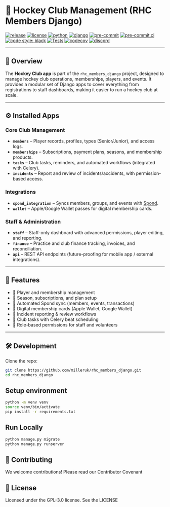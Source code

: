 # 🏑 Hockey Club Management (RHC Members Django)

[![release](https://img.shields.io/github/v/release/milleruk/rhc_members_django?color=blue&label=release)](https://github.com/milleruk/rhc_members_django/releases) [![license](https://img.shields.io/badge/license-GPL--3.0-orange)](LICENSE) [![python](https://img.shields.io/badge/python-3.10%20%7C%203.11%20%7C%203.12%20%7C%203.13-blue)](https://www.python.org/) [![django](https://img.shields.io/badge/django-5.2+-green)](https://www.djangoproject.com/) [![pre-commit](https://img.shields.io/badge/pre--commit-enabled-lightgrey?logo=pre-commit)](https://pre-commit.com/) [![pre-commit.ci](https://results.pre-commit.ci/badge/github/milleruk/rhc_members_django/main.svg)](https://results.pre-commit.ci/latest/github/milleruk/rhc_members_django/main) [![code style: black](https://img.shields.io/badge/code%20style-black-black)](https://github.com/psf/black) [![Tests](https://github.com/milleruk/rhc_members_django/actions/workflows/django.yml/badge.svg)](https://github.com/milleruk/rhc_members_django/actions) [![codecov](https://codecov.io/gh/milleruk/rhc_members_django/branch/main/graph/badge.svg)](https://codecov.io/gh/milleruk/rhc_members_django) [![discord](https://img.shields.io/discord/000000000000000000?color=75%20online&label=discord)](#)

---

## 📖 Overview
The **Hockey Club app** is part of the `rhc_members_django` project, designed to manage hockey club operations, memberships, players, and events. It provides a modular set of Django apps to cover everything from registrations to staff dashboards, making it easier to run a hockey club at scale.

---

## ⚙️ Installed Apps

### Core Club Management
- **`members`** – Player records, profiles, types (Senior/Junior), and access logs.
- **`memberships`** – Subscriptions, payment plans, seasons, and membership products.
- **`tasks`** – Club tasks, reminders, and automated workflows (integrated with Celery).
- **`incidents`** – Report and review of incidents/accidents, with permission-based access.

### Integrations
- **`spond_integration`** – Syncs members, groups, and events with [Spond](https://spond.com).
- **`wallet`** – Apple/Google Wallet passes for digital membership cards.

### Staff & Administration
- **`staff`** – Staff-only dashboard with advanced permissions, player editing, and reporting.
- **`finance`** – Practice and club finance tracking, invoices, and reconciliation.
- **`api`** – REST API endpoints (future-proofing for mobile app / external integrations).

---

## 🚀 Features
- 🏑 Player and membership management
- 📅 Season, subscriptions, and plan setup
- 🔄 Automated Spond sync (members, events, transactions)
- 📲 Digital membership cards (Apple Wallet, Google Wallet)
- 📝 Incident reporting & review workflows
- 🔔 Club tasks with Celery beat scheduling
- 🔐 Role-based permissions for staff and volunteers

---

## 🛠️ Development

Clone the repo:
```bash
git clone https://github.com/milleruk/rhc_members_django.git
cd rhc_members_django
```

## Setup environment
```bash
python -m venv venv
source venv/bin/activate
pip install -r requirements.txt
```

## Run Locally
```bash
python manage.py migrate
python manage.py runserver
```

## 👥 Contributing
We welcome contributions! Please read our Contributor Covenant

## 📜 License
Licensed under the GPL-3.0 license. See the LICENSE
